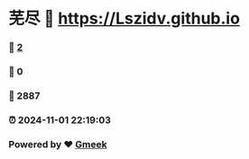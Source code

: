 # 芜尽 :link: https://Lszidv.github.io 
### :page_facing_up: [2](https://Lszidv.github.io/tag.html) 
### :speech_balloon: 0 
### :hibiscus: 2887 
### :alarm_clock: 2024-11-01 22:19:03 
### Powered by :heart: [Gmeek](https://github.com/Meekdai/Gmeek)

